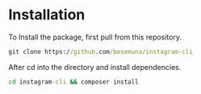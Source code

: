 # Installation
To Install the package, first pull from this repository.
```bat
git clone https://github.com/besemuna/instagram-cli
```
After cd into the directory and install dependencies.
```bat
cd instagram-cli && composer install